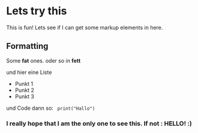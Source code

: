 # Lets try this
This is fun! Lets see if I can get some markup elements in here.

## Formatting 
Some **fat** ones. 
oder so in <b>fett</b>

und hier eine Liste
- Punkt 1
- Punkt 2
- Punkt 3

und Code dann so: 
  <code> print("Hallo") </code>

### I really hope that I am the only one to see this. If not : HELLO! :)
